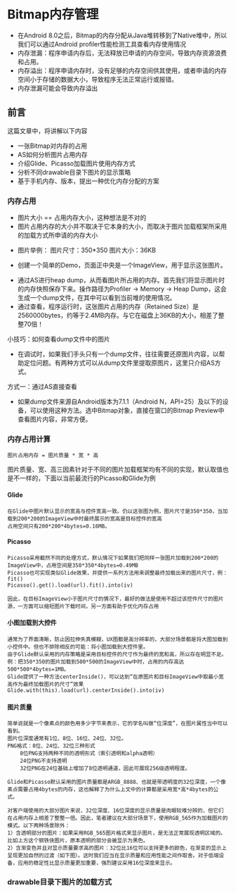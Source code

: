 # Bitmap内存管理

* 在Android 8.0之后，Bitmap的内存分配从Java堆转移到了Native堆中，所以我们可以通过Android profiler性能检测工具查看内存使用情况
* 内存泄漏：程序申请内存后，无法释放已申请的内存空间，导致内存资源浪费和占用。
* 内存溢出：程序申请内存时，没有足够的内存空间供其使用，或者申请的内存空间小于存储的数据大小，导致程序无法正常运行或报错。
* 内存泄漏可能会导致内存溢出

## 前言
这篇文章中，将讲解以下内容
* 一张Bitmap对内存的占用
* AS如何分析图片占用内存
* 介绍Glide、Picasso加载图片使用内存方式
* 分析不同drawable目录下图片的显示策略
* 基于手机内存、版本，提出一种优化内存分配的方案

### 内存占用
* 图片大小 == 占用内存大小，这种想法是不对的
* 图片占用内存的大小并不取决于它本身的大小，而取决于图片加载框架所采用的加载方式所申请的内存大小
+ 图片举例：
    图片尺寸：350*350
    图片大小：36KB

+ 创建一个简单的Demo，页面正中央是一个ImageView，用于显示这张图片。

* 通过AS进行heap dump，从而看图片所占用的内存。首先我们将显示图片时的内存快照保存下来。操作路径为Profiler -> Memory -> Heap Dump，这会生成一个dump文件，在其中可以看到当前堆的使用情况。
* 通过查看，程序运行时，这张图片占用的内存（Retained Size）是2560000bytes，约等于2.4MB内存。与它在磁盘上36KB的大小，相差了整整70倍！

小技巧：如何查看dump文件中的图片
* 在调试时，如果我们手头只有一个dump文件，往往需要还原图片内容，以帮助定位问题。有两种方式可以从dump文件里提取原图片，这里只介绍AS方式。

方式一：通过AS直接查看
* 如果dump文件来源自Android版本为7.1.1（Android N，API=25）及以下的设备，可以使用这种方法。选中Bitmap对象，直接在窗口的Bitmap Preview中查看图片内容，非常方便。

### 内存占用计算
```
图片占用内存 = 图片质量 * 宽 * 高
```
图片质量、宽、高三因素针对于不同的图片加载框架均有不同的实现，默认取值也是不一样的，下面以当前最流行的Picasso和Glide为例

#### Glide
```
在Glide中图片默认显示的宽高与控件宽高一致。仍以这张图为例，图片尺寸是350*350，当加载到200*200的ImageView中时最终展示的宽高是目标控件的宽高
占用空间只有200*200*4bytes=0.16MB。
```

#### Picasso
```
Picasso采用截然不同的处理方式，默认情况下如果我们把同样一张图片加载到200*200的ImageView中，占用空间是350*350*4bytes=0.49MB
Picasso也可实现类似Glide效果，并提供一系列方法用来调整最终加载出来的图片尺寸，例：fit()
Picasso().get().load(url).fit().into(iv)

因此，在目标ImageView小于图片尺寸的情况下，最好的做法是使用不超过该控件尺寸的图片源，一方面可以缩短图片下载时间，另一方面有助于优化内存占用
```

#### 小图加载到大控件
```
通常为了界面清晰，防止因拉伸失真模糊，UX图都是高分辨率的，大部分场景都是将大图加载到小控件中。但也不排除相反的可能：将小图加载到大控件里。
由于Glide默认采用的内存策略是采用目标控件的尺寸作为最终的宽和高，所以存在明显不足。
例：把350*350的图片加载到500*500的ImageView中时，占用的内存高达500*500*4bytes=1MB。
Glide提供了一种方法centerInside()，可以达到“在原图片和目标ImageView中取最小宽高作为最终加载图片的尺寸”效果
Glide.with(this).load(url).centerInside().into(iv)
```

#### 图片质量
```
简单说就是一个像素点的颜色用多少字节来表示，它的学名叫做“位深度”，在图片属性当中可以看到。
图片位深度通常有1位、8位、16位、24位、32位。
PNG格式：8位、24位、32位三种形式
    8位PNG支持两种不同的透明形式（索引透明和alpha透明）
    24位PNG不支持透明
    32位PNG在24位基础上增加了8位透明通道，因此可展现256级透明程度。
    
Glide和Picasso默认采用的图片质量都是ARGB_8888、也就是带透明度的32位深度，一个像素点需要占用4bytes的内存，这也解释了为什么上文中的计算都是采用宽*高*4bytes的公式。

对客户端使用的大部分图片来说，32位深度、16位深度的显示质量是肉眼较难分辨的，但它们在占用内存上相差了整整一倍。因此，笔者建议在大部分场景下，使用RGB_565作为加载图片的模式。以下两种场景除外：
1）含透明部分的图片：如果采用RGB_565图片格式来显示图片，是无法正常展现透明区域的。比如上方这个钢铁侠图片，原本透明的部分会被显示为黑色。
2）含渐变色并且对显示质量要求高的图片：32位比16位可以支持更多的颜色，在渐变的显示上呈现更加自然的过渡（如下图）。这时我们应当在显示质量和应用性能之间作取舍。对于低端设备，应用的稳定性比显示质量更加重要，强烈建议采用16位深度来显示。
```

### drawable目录下图片的加载方式








